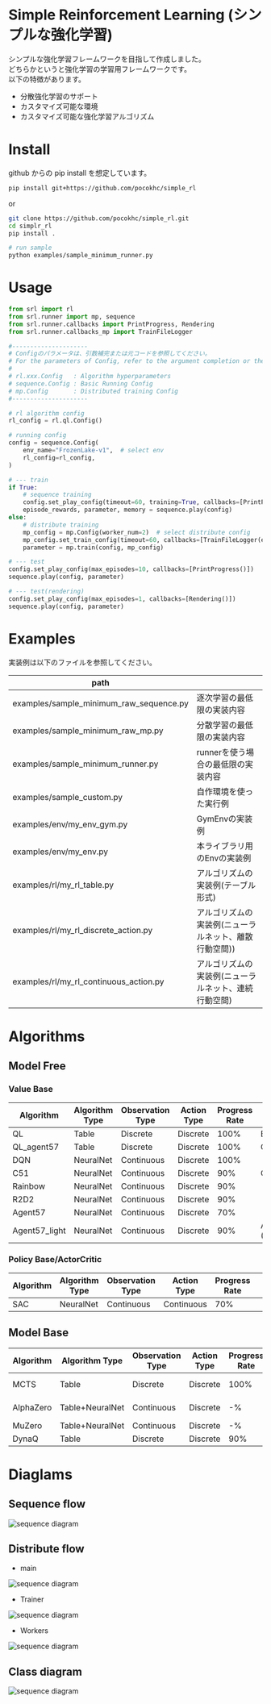 
# Simple Reinforcement Learning (シンプルな強化学習)

シンプルな強化学習フレームワークを目指して作成しました。  
どちらかというと強化学習の学習用フレームワークです。  
以下の特徴があります。  

+ 分散強化学習のサポート
+ カスタマイズ可能な環境
+ カスタマイズ可能な強化学習アルゴリズム


# Install

github からの pip install を想定しています。

``` bash
pip install git+https://github.com/pocokhc/simple_rl
```

or

``` bash
git clone https://github.com/pocokhc/simple_rl.git
cd simplr_rl
pip install .

# run sample
python examples/sample_minimum_runner.py
```




# Usage

``` python
from srl import rl
from srl.runner import mp, sequence
from srl.runner.callbacks import PrintProgress, Rendering
from srl.runner.callbacks_mp import TrainFileLogger

#---------------------
# Configのパラメータは、引数補完または元コードを参照してください。
# For the parameters of Config, refer to the argument completion or the original code.
#
# rl.xxx.Config   : Algorithm hyperparameters
# sequence.Config : Basic Running Config
# mp.Config       : Distributed training Config
#---------------------

# rl algorithm config
rl_config = rl.ql.Config()

# running config
config = sequence.Config(
    env_name="FrozenLake-v1",  # select env
    rl_config=rl_config,
)

# --- train
if True:
    # sequence training
    config.set_play_config(timeout=60, training=True, callbacks=[PrintProgress()])
    episode_rewards, parameter, memory = sequence.play(config)
else:
    # distribute training
    mp_config = mp.Config(worker_num=2)  # select distribute config
    mp_config.set_train_config(timeout=60, callbacks=[TrainFileLogger(enable_log=True, enable_checkpoint=False)])
    parameter = mp.train(config, mp_config)

# --- test
config.set_play_config(max_episodes=10, callbacks=[PrintProgress()])
sequence.play(config, parameter)

# --- test(rendering)
config.set_play_config(max_episodes=1, callbacks=[Rendering()])
sequence.play(config, parameter)
```


# Examples

実装例は以下のファイルを参照してください。

|path                      |   |
|--------------------------|---|
|examples/sample_minimum_raw_sequence.py|逐次学習の最低限の実装内容|
|examples/sample_minimum_raw_mp.py      |分散学習の最低限の実装内容|
|examples/sample_minimum_runner.py      |runnerを使う場合の最低限の実装内容|
|examples/sample_custom.py       |自作環境を使った実行例|
|examples/env/my_env_gym.py      |GymEnvの実装例|
|examples/env/my_env.py          |本ライブラリ用のEnvの実装例|
|examples/rl/my_rl_table.py      |アルゴリズムの実装例(テーブル形式)|
|examples/rl/my_rl_discrete_action.py|アルゴリズムの実装例(ニューラルネット、離散行動空間))|
|examples/rl/my_rl_continuous_action.py|アルゴリズムの実装例(ニューラルネット、連続行動空間)|



# Algorithms

## Model Free
### Value Base

|Algorithm|Algorithm Type|Observation Type|Action Type|Progress Rate||Paper|
|---------|-----|--------------|----------------|----------|-------------|---|
|QL       |Table    |Discrete  |Discrete  |100%|Basic Q Learning||
|QL_agent57|Table   |Discrete  |Discrete  |100%|QL + Agent57|
|DQN      |NeuralNet|Continuous|Discrete  |100%||[Paper](https://arxiv.org/pdf/1312.5602.pdf)|
|C51      |NeuralNet|Continuous|Discrete  | 90%|Categorical DQN|[Paper](https://arxiv.org/abs/1707.06887)|
|Rainbow  |NeuralNet|Continuous|Discrete  | 90%||[Paper](https://arxiv.org/pdf/1710.02298.pdf)|
|R2D2  |NeuralNet|Continuous|Discrete  | 90%||[Paper](https://openreview.net/forum?id=r1lyTjAqYX)|
|Agent57  |NeuralNet|Continuous|Discrete  | 70%||[Paper](https://arxiv.org/abs/2003.13350)|
|Agent57_light  |NeuralNet|Continuous|Discrete  | 90%|Agent57 - (LSTM,MultiStep)||


### Policy Base/ActorCritic

|Algorithm|Algorithm Type|Observation Type|Action Type|Progress Rate||Paper|
|---------|-----|--------------|----------------|----------|-------------|---|
|SAC      |NeuralNet|Continuous|Continuous| 70%||[Paper](https://arxiv.org/abs/1812.05905)|


## Model Base

|Algorithm|Algorithm Type|Observation Type|Action Type|Progress Rate||Paper|
|---------|-----|--------------|----------------|----------|-------------|---|
|MCTS      |Table|Discrete|Discrete| 100%|Single play||
|AlphaZero |Table+NeuralNet|Continuous|Discrete| -%|Single play|[Paper](https://arxiv.org/abs/1712.01815)|
|MuZero |Table+NeuralNet|Continuous|Discrete| -%||[Paper](https://www.nature.com/articles/s41586-020-03051-4)|
|DynaQ |Table|Discrete|Discrete| 90%|||






# Diaglams
## Sequence flow

![sequence diagram](diagrams/sync_flow.png)

## Distribute flow

* main

![sequence diagram](diagrams/runner_mp_flow.png)

* Trainer

![sequence diagram](diagrams/runner_mp_flow_trainer.png)

* Workers

![sequence diagram](diagrams/runner_mp_flow_worker.png)

## Class diagram

![sequence diagram](diagrams/class.png)

